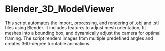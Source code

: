 # Blender_3D_ModelViewer
This script automates the import, processing, and rendering of .obj and .stl files using Blender. It includes features to adjust mesh orientation, fit meshes into a bounding box, and dynamically adjust the camera for optimal framing. The script renders images from multiple predefined angles and creates 360-degree turntable animations.
